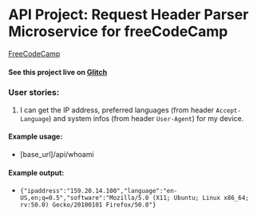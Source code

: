 # API Project: Request Header Parser Microservice for freeCodeCamp

[FreeCodeCamp](https://www.freecodecamp.org/)
#### See this project live on [Glitch](https://tough-need.glitch.me/)

### User stories:
1. I can get the IP address, preferred languages (from header `Accept-Language`) and system infos (from header `User-Agent`) for my device.

#### Example usage:
* [base_url]/api/whoami

#### Example output:
* `{"ipaddress":"159.20.14.100","language":"en-US,en;q=0.5","software":"Mozilla/5.0 (X11; Ubuntu; Linux x86_64; rv:50.0) Gecko/20100101 Firefox/50.0"}`
